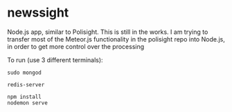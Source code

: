 # newssight
Node.js app, similar to Polisight. This is still in the works. 
I am trying to transfer most of the Meteor.js functionality in the polisight repo into Node.js, in order to get more control over the processing

To run (use 3 different terminals):

```
sudo mongod
```

```
redis-server
```

```
npm install 
nodemon serve
```

